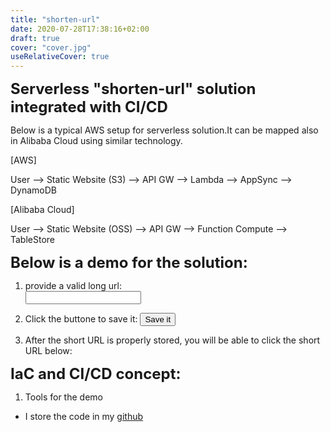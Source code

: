```yaml
---
title: "shorten-url"
date: 2020-07-28T17:38:16+02:00
draft: true
cover: "cover.jpg"
useRelativeCover: true
---
```


<strong><font size="5">Serverless "shorten-url" solution integrated with CI/CD</font></strong>
<p></p>

Below is a typical AWS setup for serverless solution.It can be mapped also in Alibaba Cloud using similar technology.

<p></p>
[AWS]<p></p><p></p>
User --> Static Website (S3) --> API GW --> Lambda --> AppSync --> DynamoDB
<p></p>
<p></p>
[Alibaba Cloud]<p></p><p></p>
User --> Static Website (OSS) --> API GW --> Function Compute --> TableStore

<p></p><p></p>

<strong><font size="5">Below is a demo for the solution: </font></strong>

<script>
    function post(){
        url = document.getElementById("originUrl").value;
        if (url.trim() == ""){
            alert("url cannot be empty!");
        }
        var xhr = new XMLHttpRequest();
        xhr.open("POST", "https://3yrnzf32ii.execute-api.eu-central-1.amazonaws.com/", true);

        //Send the proper header information along with the request
        xhr.setRequestHeader("Content-Type", "application/json");
        xhr.setRequestHeader("Access-Control-Allow-Origin", "*")

        xhr.onreadystatechange = function() {
            if (this.readyState === XMLHttpRequest.DONE && this.status === 200) {
                response = JSON.parse(this.responseText);
                console.log(response);
                updateLink(response.url, "inline")
            }
            else if (this.readyState === XMLHttpRequest.DONE && this.status != 200){
                alert(this.responseText);
                response = JSON.parse(this.responseText);
                updateLink(response.url, "none")
            }
        }
        body = {
            "action":"add",
            "url": url
        }
        console.log(JSON.stringify(body))
        xhr.send(JSON.stringify(body));
    }
    function updateLink(url, display){
        shortUrl = document.getElementById("shortUrl");
        shortUrl.href = url;
        shortUrl.style.display = display;
    }
</script>

1. provide a valid long url:  
<input type="text" width="500" id="originUrl"></input>

2. Click the buttone to save it:
<button name="button" onclick="post()">Save it</button>

3. After the short URL is properly stored, you will be able to click the short URL below:<br>
<a href="" id="shortUrl" style="display:none"> I am the short URL </a>

<strong><font size="5">IaC and CI/CD concept: </font></strong>

1. Tools for the demo

- I store the code in my [github](github.com/yagrxu/serverless-demo)

